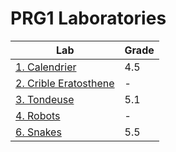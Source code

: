 # PRG1 Laboratories

<div style="width:100%">

| Lab | Grade |
|----|----|
|[1. Calendrier](Labo_Calendrier/)|4.5|
|[2. Crible Eratosthene](Labo_CribleEratosthene/)|-|
|[3. Tondeuse](Labo_Tondeuse/)|5.1|
|[4. Robots](Labo_Robots/)|-|
|[6. Snakes](Labo_Snakes/)|5.5|

</div>